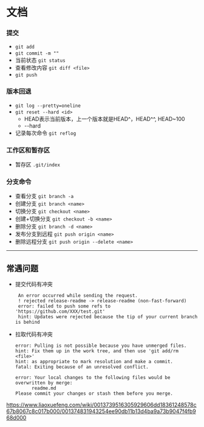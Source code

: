 # 文档

### 提交
+ `git add`
+ `git commit -m ""`
+ 当前状态 `git status`
+ 查看修改内容 `git diff <file>`
+ `git push`

### 版本回退
+ `git log --pretty=oneline`
+ `git reset --hard <id>`
  - HEAD表示当前版本，上一个版本就是HEAD^，HEAD^^, HEAD~100
  - --hard 
+ 记录每次命令 `git reflog`

### 工作区和暂存区
+ 暂存区 `.git/index`

### 分支命令
+ 查看分支  `git branch -a`
+ 创建分支  `git branch <name>`
+ 切换分支  `git checkout <name>`
+ 创建+切换分支 `git checkout -b <name>`
+ 删除分支 `git branch -d <name>`
+ 发布分支到远程 `git push origin <name>`
+ 删除远程分支 `git push origin --delete <name>`
***

## 常遇问题
+ 提交代码有冲突
  ```
   An error occurred while sending the request.
   ! rejected release-readme -> release-readme (non-fast-forward)
   error: failed to push some refs to 'https://github.com/XXX/test.git'
   hint: Updates were rejected because the tip of your current branch is behind
  ```
+ 拉取代码有冲突
  ```
  error: Pulling is not possible because you have unmerged files.
  hint: Fix them up in the work tree, and then use 'git add/rm <file>'
  hint: as appropriate to mark resolution and make a commit.
  fatal: Exiting because of an unresolved conflict.
  ```
  ```
  error: Your local changes to the following files would be overwritten by merge:
        readme.md
  Please commit your changes or stash them before you merge.
  ```
https://www.liaoxuefeng.com/wiki/0013739516305929606dd18361248578c67b8067c8c017b000/001374831943254ee90db11b13d4ba9a73b9047f4fb968d000
